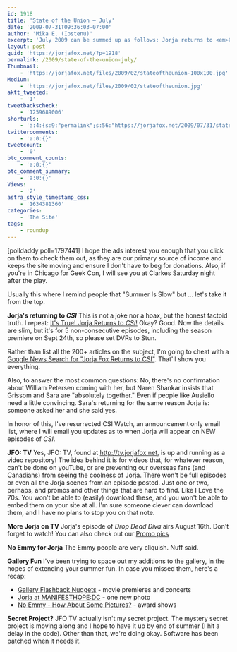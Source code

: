 ```yaml
---
id: 1918
title: 'State of the Union — July'
date: '2009-07-31T09:36:03-07:00'
author: 'Mika E. (Ipstenu)'
excerpt: 'July 2009 can be summed up as follows: Jorja returns to <em>CSI</em> for 5 episodes. Also **JFO: TV** goes live and **CSI Watch** returns!'
layout: post
guid: 'https://jorjafox.net/?p=1918'
permalink: /2009/state-of-the-union-july/
Thumbnail:
    - 'https://jorjafox.net/files/2009/02/stateoftheunion-100x100.jpg'
Medium:
    - 'https://jorjafox.net/files/2009/02/stateoftheunion.jpg'
aktt_tweeted:
    - '1'
tweetbackscheck:
    - '1259689006'
shorturls:
    - 'a:4:{s:9:"permalink";s:56:"https://jorjafox.net/2009/07/31/state-of-the-union-july/";s:7:"tinyurl";s:26:"http://tinyurl.com/yhk9q8b";s:4:"isgd";s:18:"http://is.gd/52W3z";s:5:"bitly";s:20:"http://bit.ly/8A2xkp";}'
twittercomments:
    - 'a:0:{}'
tweetcount:
    - '0'
btc_comment_counts:
    - 'a:0:{}'
btc_comment_summary:
    - 'a:0:{}'
Views:
    - '2'
astra_style_timestamp_css:
    - '1634381360'
categories:
    - 'The Site'
tags:
    - roundup
---
```


<span class="alignright">[polldaddy poll=1797441]</span>
I hope the ads interest you enough that you click on them to check them out, as they are our primary source of income and keeps the site moving and ensure I don't have to beg for donations. Also, if you're in Chicago for Geek Con, I will see you at Clarkes Saturday night after the play.

Usually this where I remind people that "Summer Is Slow" but ... let's take it from the top.

**Jorja's returning to <em>CSI</em>**
This is not a joke nor a hoax, but the honest factoid truth.  I repeat: <a href="https://jorjafox.net/blog/its-true-jorja-returns-to-csi/">It's True! Jorja Returns to <em>CSI</em>!</a>  Okay? Good.  Now the details are slim, but it's for 5 non-consecutive episodes, including the season premiere on Sept 24th, so please set DVRs to Stun.

Rather than list all the 200+ articles on the subject, I'm going to cheat with a <a href="http://news.google.com/news/more?ned=us&cf=all&ncl=doUGjX_cEz7A6KMBjGpiYNWzy_jQM">Google News Search for "Jorja Fox Returns to CSI"</a>.  That'll show you everything.

Also, to answer the most common questions: No, there's no confirmation about William Petersen coming with her, but Naren Shankar insists that Grissom and Sara are "absolutely together." Even if people like Ausiello need a little convincing. Sara's returning for the same reason Jorja is: someone asked her and she said yes.

In honor of this, I've resurrected CSI Watch, an announcement only email list, where I will email you updates as to when Jorja will appear on NEW episodes of <em>CSI</em>.

**JFO: TV**
Yes, JFO: TV, found at <a href="http://tv.jorjafox.net">http://tv.jorjafox.net</a>, is up and running as a video repository!  The idea behind it is for videos that, for whatever reason, can't be done on youTube, or are preventing our overseas fans (and Canadians) from seeing the coolness of Jorja.  There won't be full episodes or even all the Jorja scenes from an episode posted.  Just one or two, perhaps, and promos and other things that are hard to find. Like I Love the 70s.  You won't be able to (easily) download these, and you won't be able to embed them on your site at all. I'm sure someone clever can download them, and I have no plans to stop you on that note.

**More Jorja on TV**
Jorja's episode of <em>Drop Dead Diva</em> airs August 16th. Don't forget to watch! You can also check out our <a href="https://jorjafox.net/gallery/tv/guest/drop-dead-diva/promo/">Promo pics</a>

**No Emmy for Jorja**
The Emmy people are very cliquish. Nuff said.

**Gallery Fun**
I've been trying to space out my additions to the gallery, in the hopes of extending your summer fun.  In case you missed them, here's a recap:
<ul>
	<li><a href="https://jorjafox.net/2009/07/08/flashback-gallery-nuggets/">Gallery Flashback Nuggets</a> - movie premieres and concerts</li>
	<li><a href="https://jorjafox.net/2009/07/15/jorja-at-manifesthopedc/">Jorja at MANIFESTHOPE:DC</a> - one new photo</li>
	<li><a href="https://jorjafox.net/2009/07/15/no-emmy-how-about-some-pictures/">No Emmy - How About Some Pictures?</a> - award shows</li>
</ul>

**Secret Project?**
JFO TV actually isn't my secret project.  The mystery secret project is moving along and I hope to have it up by end of summer (I hit a delay in the code). Other than that, we're doing okay. Software has been patched when it needs it.
